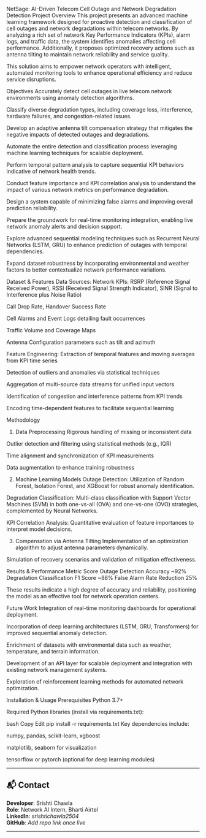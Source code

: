 NetSage: AI-Driven Telecom Cell Outage and Network Degradation Detection
Project Overview
This project presents an advanced machine learning framework designed for proactive detection and classification of cell outages and network degradations within telecom networks. By analyzing a rich set of network Key Performance Indicators (KPIs), alarm logs, and traffic data, the system identifies anomalies affecting cell performance. Additionally, it proposes optimized recovery actions such as antenna tilting to maintain network reliability and service quality.

This solution aims to empower network operators with intelligent, automated monitoring tools to enhance operational efficiency and reduce service disruptions.

Objectives
Accurately detect cell outages in live telecom network environments using anomaly detection algorithms.

Classify diverse degradation types, including coverage loss, interference, hardware failures, and congestion-related issues.

Develop an adaptive antenna tilt compensation strategy that mitigates the negative impacts of detected outages and degradations.

Automate the entire detection and classification process leveraging machine learning techniques for scalable deployment.

Perform temporal pattern analysis to capture sequential KPI behaviors indicative of network health trends.

Conduct feature importance and KPI correlation analysis to understand the impact of various network metrics on performance degradation.

Design a system capable of minimizing false alarms and improving overall prediction reliability.

Prepare the groundwork for real-time monitoring integration, enabling live network anomaly alerts and decision support.

Explore advanced sequential modeling techniques such as Recurrent Neural Networks (LSTM, GRU) to enhance prediction of outages with temporal dependencies.

Expand dataset robustness by incorporating environmental and weather factors to better contextualize network performance variations.

Dataset & Features
Data Sources:
Network KPIs: RSRP (Reference Signal Received Power), RSSI (Received Signal Strength Indicator), SINR (Signal to Interference plus Noise Ratio)

Call Drop Rate, Handover Success Rate

Cell Alarms and Event Logs detailing fault occurrences

Traffic Volume and Coverage Maps

Antenna Configuration parameters such as tilt and azimuth

Feature Engineering:
Extraction of temporal features and moving averages from KPI time series

Detection of outliers and anomalies via statistical techniques

Aggregation of multi-source data streams for unified input vectors

Identification of congestion and interference patterns from KPI trends

Encoding time-dependent features to facilitate sequential learning

Methodology
1. Data Preprocessing
Rigorous handling of missing or inconsistent data

Outlier detection and filtering using statistical methods (e.g., IQR)

Time alignment and synchronization of KPI measurements

Data augmentation to enhance training robustness

2. Machine Learning Models
Outage Detection: Utilization of Random Forest, Isolation Forest, and XGBoost for robust anomaly identification.

Degradation Classification: Multi-class classification with Support Vector Machines (SVM) in both one-vs-all (OVA) and one-vs-one (OVO) strategies, complemented by Neural Networks.

KPI Correlation Analysis: Quantitative evaluation of feature importances to interpret model decisions.

3. Compensation via Antenna Tilting
Implementation of an optimization algorithm to adjust antenna parameters dynamically.

Simulation of recovery scenarios and validation of mitigation effectiveness.

Results & Performance
Metric	Score
Outage Detection Accuracy	~92%
Degradation Classification F1 Score	~88%
False Alarm Rate Reduction	25%

These results indicate a high degree of accuracy and reliability, positioning the model as an effective tool for network operation centers.

Future Work
Integration of real-time monitoring dashboards for operational deployment.

Incorporation of deep learning architectures (LSTM, GRU, Transformers) for improved sequential anomaly detection.

Enrichment of datasets with environmental data such as weather, temperature, and terrain information.

Development of an API layer for scalable deployment and integration with existing network management systems.

Exploration of reinforcement learning methods for automated network optimization.

Installation & Usage
Prerequisites
Python 3.7+

Required Python libraries (install via requirements.txt):

bash
Copy
Edit
pip install -r requirements.txt
Key dependencies include:

numpy, pandas, scikit-learn, xgboost

matplotlib, seaborn for visualization

tensorflow or pytorch (optional for deep learning modules)

---

## 📬 Contact

**Developer**: Srishti Chawla  
**Role**: Network AI Intern, Bharti Airtel  
**LinkedIn**: *srishtichawla2504*  
**GitHub**: *Add repo link once live*

---
